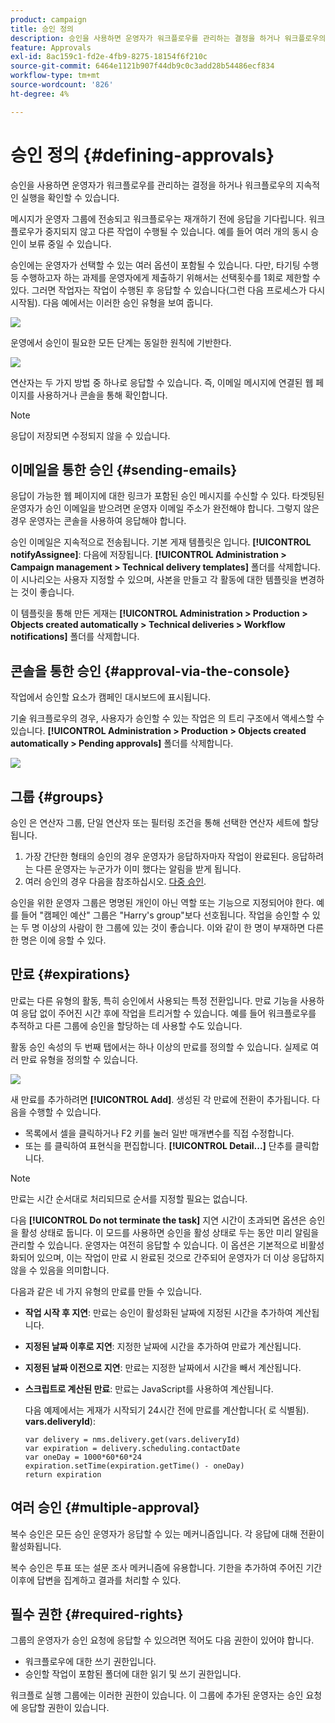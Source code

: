 ```yaml
---
product: campaign
title: 승인 정의
description: 승인을 사용하면 운영자가 워크플로우를 관리하는 결정을 하거나 워크플로우의 지속적인 실행을 확인할 수 있습니다
feature: Approvals
exl-id: 8ac159c1-fd2e-4fb9-8275-18154f6f210c
source-git-commit: 6464e1121b907f44db9c0c3add28b54486ecf834
workflow-type: tm+mt
source-wordcount: '826'
ht-degree: 4%

---
```


# 승인 정의 {#defining-approvals}



승인을 사용하면 운영자가 워크플로우를 관리하는 결정을 하거나 워크플로우의 지속적인 실행을 확인할 수 있습니다.

메시지가 운영자 그룹에 전송되고 워크플로우는 재개하기 전에 응답을 기다립니다. 워크플로우가 중지되지 않고 다른 작업이 수행될 수 있습니다. 예를 들어 여러 개의 동시 승인이 보류 중일 수 있습니다.

승인에는 운영자가 선택할 수 있는 여러 옵션이 포함될 수 있습니다. 다만, 타기팅 수행 등 수행하고자 하는 과제를 운영자에게 제출하기 위해서는 선택횟수를 1회로 제한할 수 있다. 그러면 작업자는 작업이 수행된 후 응답할 수 있습니다(그런 다음 프로세스가 다시 시작됨). 다음 예에서는 이러한 승인 유형을 보여 줍니다.

![](assets/validation-1.png)

운영에서 승인이 필요한 모든 단계는 동일한 원칙에 기반한다.

![](assets/validation-1-in-op.png)

연산자는 두 가지 방법 중 하나로 응답할 수 있습니다. 즉, 이메일 메시지에 연결된 웹 페이지를 사용하거나 콘솔을 통해 확인합니다.

>[!NOTE]
>
>응답이 저장되면 수정되지 않을 수 있습니다.

## 이메일을 통한 승인 {#sending-emails}

응답이 가능한 웹 페이지에 대한 링크가 포함된 승인 메시지를 수신할 수 있다. 타겟팅된 운영자가 승인 이메일을 받으려면 운영자 이메일 주소가 완전해야 합니다. 그렇지 않은 경우 운영자는 콘솔을 사용하여 응답해야 합니다.

승인 이메일은 지속적으로 전송됩니다. 기본 게재 템플릿은 입니다. **[!UICONTROL notifyAssignee]**: 다음에 저장됩니다. **[!UICONTROL Administration > Campaign management > Technical delivery templates]** 폴더를 삭제합니다. 이 시나리오는 사용자 지정할 수 있으며, 사본을 만들고 각 활동에 대한 템플릿을 변경하는 것이 좋습니다.

이 템플릿을 통해 만든 게재는 **[!UICONTROL Administration > Production > Objects created automatically > Technical deliveries > Workflow notifications]** 폴더를 삭제합니다.

## 콘솔을 통한 승인 {#approval-via-the-console}

작업에서 승인할 요소가 캠페인 대시보드에 표시됩니다.

기술 워크플로우의 경우, 사용자가 승인할 수 있는 작업은 의 트리 구조에서 액세스할 수 있습니다. **[!UICONTROL Administration > Production > Objects created automatically > Pending approvals]** 폴더를 삭제합니다.

![](assets/validation-node.png)

## 그룹 {#groups}

승인 은 연산자 그룹, 단일 연산자 또는 필터링 조건을 통해 선택한 연산자 세트에 할당됩니다.

1. 가장 간단한 형태의 승인의 경우 운영자가 응답하자마자 작업이 완료된다. 응답하려는 다른 운영자는 누군가가 이미 했다는 알림을 받게 됩니다.
1. 여러 승인의 경우 다음을 참조하십시오. [다중 승인](#multiple-approval).

승인을 위한 운영자 그룹은 명명된 개인이 아닌 역할 또는 기능으로 지정되어야 한다. 예를 들어 &quot;캠페인 예산&quot; 그룹은 &quot;Harry&#39;s group&quot;보다 선호됩니다. 작업을 승인할 수 있는 두 명 이상의 사람이 한 그룹에 있는 것이 좋습니다. 이와 같이 한 명이 부재하면 다른 한 명은 이에 응할 수 있다.

## 만료 {#expirations}

만료는 다른 유형의 활동, 특히 승인에서 사용되는 특정 전환입니다. 만료 기능을 사용하여 응답 없이 주어진 시간 후에 작업을 트리거할 수 있습니다. 예를 들어 워크플로우를 추적하고 다른 그룹에 승인을 할당하는 데 사용할 수도 있습니다.

활동 승인 속성의 두 번째 탭에서는 하나 이상의 만료를 정의할 수 있습니다. 실제로 여러 만료 유형을 정의할 수 있습니다.

![](assets/expiration.png)

새 만료를 추가하려면 **[!UICONTROL Add]**. 생성된 각 만료에 전환이 추가됩니다. 다음을 수행할 수 있습니다.

* 목록에서 셀을 클릭하거나 F2 키를 눌러 일반 매개변수를 직접 수정합니다.
* 또는 를 클릭하여 표현식을 편집합니다. **[!UICONTROL Detail...]** 단추를 클릭합니다.

>[!NOTE]
>
>만료는 시간 순서대로 처리되므로 순서를 지정할 필요는 없습니다.

다음 **[!UICONTROL Do not terminate the task]** 지연 시간이 초과되면 옵션은 승인을 활성 상태로 둡니다. 이 모드를 사용하면 승인을 활성 상태로 두는 동안 미리 알림을 관리할 수 있습니다. 운영자는 여전히 응답할 수 있습니다. 이 옵션은 기본적으로 비활성화되어 있으며, 이는 작업이 만료 시 완료된 것으로 간주되어 운영자가 더 이상 응답하지 않을 수 있음을 의미합니다.

다음과 같은 네 가지 유형의 만료를 만들 수 있습니다.

* **작업 시작 후 지연**: 만료는 승인이 활성화된 날짜에 지정된 시간을 추가하여 계산됩니다.
* **지정된 날짜 이후로 지연**: 지정한 날짜에 시간을 추가하여 만료가 계산됩니다.
* **지정된 날짜 이전으로 지연**: 만료는 지정한 날짜에서 시간을 빼서 계산됩니다.
* **스크립트로 계산된 만료**: 만료는 JavaScript를 사용하여 계산됩니다.

  다음 예제에서는 게재가 시작되기 24시간 전에 만료를 계산합니다( 로 식별됨). **vars.deliveryId**):

  ```
  var delivery = nms.delivery.get(vars.deliveryId)
  var expiration = delivery.scheduling.contactDate
  var oneDay = 1000*60*60*24
  expiration.setTime(expiration.getTime() - oneDay)
  return expiration
  ```

## 여러 승인 {#multiple-approval}

복수 승인은 모든 승인 운영자가 응답할 수 있는 메커니즘입니다. 각 응답에 대해 전환이 활성화됩니다.

복수 승인은 투표 또는 설문 조사 메커니즘에 유용합니다. 기한을 추가하여 주어진 기간 이후에 답변을 집계하고 결과를 처리할 수 있다.

## 필수 권한 {#required-rights}

그룹의 운영자가 승인 요청에 응답할 수 있으려면 적어도 다음 권한이 있어야 합니다.

* 워크플로우에 대한 쓰기 권한입니다.
* 승인할 작업이 포함된 폴더에 대한 읽기 및 쓰기 권한입니다.

워크플로 실행 그룹에는 이러한 권한이 있습니다. 이 그룹에 추가된 운영자는 승인 요청에 응답할 권한이 있습니다.
